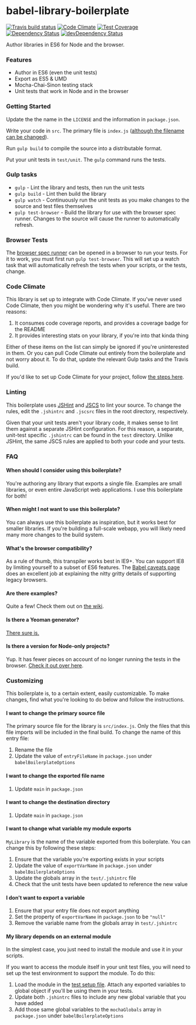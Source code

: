 # babel-library-boilerplate
[![Travis build status](http://img.shields.io/travis/babel/babel-library-boilerplate.svg?style=flat)](https://travis-ci.org/babel/babel-library-boilerplate)
[![Code Climate](https://codeclimate.com/github/babel/babel-library-boilerplate/badges/gpa.svg)](https://codeclimate.com/github/babel/babel-library-boilerplate)
[![Test Coverage](https://codeclimate.com/github/babel/babel-library-boilerplate/badges/coverage.svg)](https://codeclimate.com/github/babel/babel-library-boilerplate)
[![Dependency Status](https://david-dm.org/babel/babel-library-boilerplate.svg)](https://david-dm.org/babel/babel-library-boilerplate)
[![devDependency Status](https://david-dm.org/babel/babel-library-boilerplate/dev-status.svg)](https://david-dm.org/babel/babel-library-boilerplate#info=devDependencies)

Author libraries in ES6 for Node and the browser.

### Features

- Author in ES6 (even the unit tests)
- Export as ES5 & UMD
- Mocha-Chai-Sinon testing stack
- Unit tests that work in Node and in the browser

### Getting Started

Update the the name in the `LICENSE` and the information in `package.json`.

Write your code in `src`. The primary file is `index.js` ([although the filename
can be changed](https://github.com/babel/babel-library-boilerplate#i-want-to-change-the-primary-source-file)).

Run `gulp build` to compile the source into a distributable format.

Put your unit tests in `test/unit`. The `gulp` command runs the tests.

### Gulp tasks

- `gulp` - Lint the library and tests, then run the unit tests
- `gulp build` - Lint then build the library
- `gulp watch` - Continuously run the unit tests as you make changes to the source
   and test files themselves
- `gulp test-browser` - Build the library for use with the browser spec runner.
  Changes to the source will cause the runner to automatically refresh.

### Browser Tests

The [browser spec runner](https://github.com/babel/babel-library-boilerplate/blob/master/test/runner.html)
can be opened in a browser to run your tests. For it to work, you must first run `gulp test-browser`. This
will set up a watch task that will automatically refresh the tests when your scripts, or the tests, change.

### Code Climate

This library is set up to integrate with Code Climate. If you've never used Code Climate, then you might be wondering
why it's useful. There are two reasons:

1. It consumes code coverage reports, and provides a coverage badge for the README
2. It provides interesting stats on your library, if you're into that kinda thing

Either of these items on the list can simply be ignored if you're uninterested in them. Or you can pull Code Climate
out entirely from the boilerplate and not worry about it. To do that, update the relevant Gulp tasks and the Travis
build.

If you'd like to set up Code Climate for your project, follow [the steps here](https://github.com/babel/babel-library-boilerplate/wiki/Code-Climate).

### Linting

This boilerplate uses [JSHint](http://jshint.com/docs/options/)
and [JSCS](http://jscs.info/rules.html) to lint your source. To change the rules,
edit the `.jshintrc` and `.jscsrc` files in the root directory, respectively.

Given that your unit tests aren't your library code, it makes sense to
lint them against a separate JSHint configuration. For this reason, a
separate, unit-test specific `.jshintrc` can be found in the `test`
directory. Unlike JSHint, the same JSCS rules are applied to both your code
and your tests.

### FAQ

#### When should I consider using this boilerplate?

You're authoring any library that exports a single file. Examples are small libraries,
or even entire JavaScript web applications. I use this boilerplate for both!

#### When might I not want to use this boilerplate?

You can always use this boilerplate as inspiration, but it works best for smaller libraries.
If you're building a full-scale webapp, you will likely need many more changes to the build system.

#### What's the browser compatibility?

As a rule of thumb, this transpiler works best in IE9+. You can support IE8 by limiting yourself
to a subset of ES6 features. The [Babel caveats page](http://babeljs.io/docs/usage/caveats/) does an
excellent job at explaining the nitty gritty details of supporting legacy browsers.

#### Are there examples?

Quite a few! Check them out on [the wiki](https://github.com/babel/babel-library-boilerplate/wiki/Examples).

#### Is there a Yeoman generator?

[There sure is.](https://github.com/thejameskyle/generator-es6-library-boilerplate)

#### Is there a version for Node-only projects?

Yup. It has fewer pieces on account of no longer running the tests in the browser.
[Check it out over here](https://github.com/jmeas/es6-node-boilerplate).

### Customizing

This boilerplate is, to a certain extent, easily customizable. To make changes,
find what you're looking to do below and follow the instructions.

#### I want to change the primary source file

The primary source file for the library is `src/index.js`. Only the files that this
file imports will be included in the final build. To change the name of this entry file:

1. Rename the file
2. Update the value of `entryFileName` in `package.json` under `babelBoilerplateOptions`

#### I want to change the exported file name

1. Update `main` in `package.json`

#### I want to change the destination directory

1. Update `main` in `package.json`

#### I want to change what variable my module exports

`MyLibrary` is the name of the variable exported from this boilerplate. You can change this by following
these steps:

1. Ensure that the variable you're exporting exists in your scripts
2. Update the value of `exportVarName` in `package.json` under `babelBoilerplateOptions`
3. Update the globals array in the `test/.jshintrc` file
4. Check that the unit tests have been updated to reference the new value

#### I don't want to export a variable

1. Ensure that your entry file does not export anything
2. Set the property of `exportVarName` in `package.json` to be `"null"`
3. Remove the variable name from the globals array in `test/.jshintrc`

#### My library depends on an external module

In the simplest case, you just need to install the module and use it in your scripts.

If you want to access the module itself in your unit test files, you will need to set up the
test environment to support the module. To do this:

1. Load the module in the [test setup file](https://github.com/babel/babel-library-boilerplate/blob/master/test/setup/setup.js).
  Attach any exported variables to global object if you'll be using them in your tests.
2. Update both `.jshintrc` files to include any new global variable that you have added
3. Add those same global variables to the `mochaGlobals` array in `package.json` under
  `babelBoilerplateOptions`
